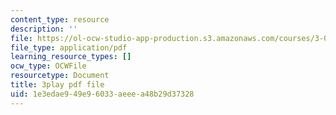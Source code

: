```yaml
---
content_type: resource
description: ''
file: https://ol-ocw-studio-app-production.s3.amazonaws.com/courses/3-091sc-introduction-to-solid-state-chemistry-fall-2010/1e3edae949e96033aeeea48b29d37328_giPLtjL0Mnc.pdf
file_type: application/pdf
learning_resource_types: []
ocw_type: OCWFile
resourcetype: Document
title: 3play pdf file
uid: 1e3edae9-49e9-6033-aeee-a48b29d37328
---
```

